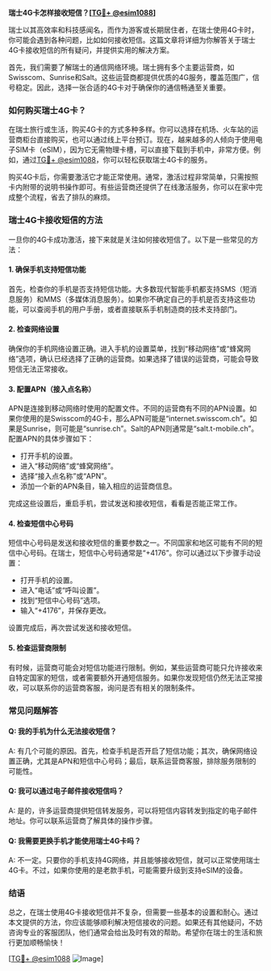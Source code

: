 **瑞士4G卡怎样接收短信？[[TG💪+ @esim1088](https://t.me/s/esim1088)]**

瑞士以其高效率和科技感闻名，而作为游客或长期居住者，在瑞士使用4G卡时，你可能会遇到各种问题，比如如何接收短信。这篇文章将详细为你解答关于瑞士4G卡接收短信的所有疑问，并提供实用的解决方案。

首先，我们需要了解瑞士的通信网络环境。瑞士拥有多个主要运营商，如Swisscom、Sunrise和Salt。这些运营商都提供优质的4G服务，覆盖范围广，信号稳定。因此，选择一张合适的4G卡对于确保你的通信畅通至关重要。

### 如何购买瑞士4G卡？

在瑞士旅行或生活，购买4G卡的方式多种多样。你可以选择在机场、火车站的运营商柜台直接购买，也可以通过线上平台预订。现在，越来越多的人倾向于使用电子SIM卡（eSIM），因为它无需物理卡槽，可以直接下载到手机中，非常方便。例如，通过[TG💪+ @esim1088](https://t.me/s/esim1088)，你可以轻松获取瑞士4G卡的服务。

购买4G卡后，你需要激活它才能正常使用。通常，激活过程非常简单，只需按照卡内附带的说明书操作即可。有些运营商还提供了在线激活服务，你可以在家中完成整个流程，省去了排队的麻烦。

### 瑞士4G卡接收短信的方法

一旦你的4G卡成功激活，接下来就是关注如何接收短信了。以下是一些常见的方法：

#### 1. 确保手机支持短信功能

首先，检查你的手机是否支持短信功能。大多数现代智能手机都支持SMS（短消息服务）和MMS（多媒体消息服务）。如果你不确定自己的手机是否支持这些功能，可以查阅手机的用户手册，或者直接联系手机制造商的技术支持部门。

#### 2. 检查网络设置

确保你的手机网络设置正确。进入手机的设置菜单，找到“移动网络”或“蜂窝网络”选项，确认已经选择了正确的运营商。如果选择了错误的运营商，可能会导致短信无法正常接收。

#### 3. 配置APN（接入点名称）

APN是连接到移动网络时使用的配置文件。不同的运营商有不同的APN设置。如果你使用的是Swisscom的4G卡，那么APN可能是“internet.swisscom.ch”。如果是Sunrise，则可能是“sunrise.ch”。Salt的APN则通常是“salt.t-mobile.ch”。配置APN的具体步骤如下：

- 打开手机的设置。
- 进入“移动网络”或“蜂窝网络”。
- 选择“接入点名称”或“APN”。
- 添加一个新的APN条目，输入相应的运营商信息。

完成这些设置后，重启手机，尝试发送和接收短信，看看是否能正常工作。

#### 4. 检查短信中心号码

短信中心号码是发送和接收短信的重要参数之一。不同国家和地区可能有不同的短信中心号码。在瑞士，短信中心号码通常是“+4176”。你可以通过以下步骤手动设置：

- 打开手机的设置。
- 进入“电话”或“呼叫设置”。
- 找到“短信中心号码”选项。
- 输入“+4176”，并保存更改。

设置完成后，再次尝试发送和接收短信。

#### 5. 检查运营商限制

有时候，运营商可能会对短信功能进行限制。例如，某些运营商可能只允许接收来自特定国家的短信，或者需要额外开通短信服务。如果你发现短信仍然无法正常接收，可以联系你的运营商客服，询问是否有相关的限制条件。

### 常见问题解答

#### Q: 我的手机为什么无法接收短信？

A: 有几个可能的原因。首先，检查手机是否开启了短信功能；其次，确保网络设置正确，尤其是APN和短信中心号码；最后，联系运营商客服，排除服务限制的可能性。

#### Q: 我可以通过电子邮件接收短信吗？

A: 是的，许多运营商提供短信转发服务，可以将短信内容转发到指定的电子邮件地址。你可以联系运营商了解具体的操作步骤。

#### Q: 我需要更换手机才能使用瑞士4G卡吗？

A: 不一定。只要你的手机支持4G网络，并且能够接收短信，就可以正常使用瑞士4G卡。不过，如果你使用的是老款手机，可能需要升级到支持eSIM的设备。

### 结语

总之，在瑞士使用4G卡接收短信并不复杂，但需要一些基本的设置和耐心。通过本文提供的方法，你应该能够顺利解决短信接收的问题。如果还有其他疑问，不妨咨询专业的客服团队，他们通常会给出及时有效的帮助。希望你在瑞士的生活和旅行更加顺畅愉快！

[[TG💪+ @esim1088](https://t.me/s/esim1088) ![Image](https://i.postimg.cc/4NQfJmqS/Snipaste-2025-05-13-00-14-12.png)]